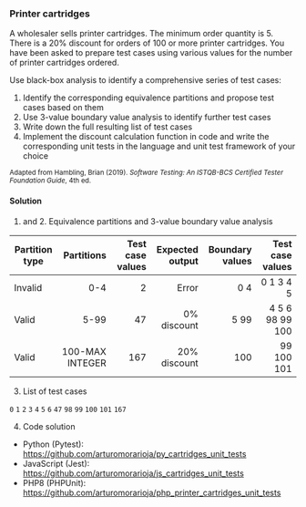 ### Printer cartridges
A wholesaler sells printer cartridges. The minimum order quantity is 5. There is a 20% discount for orders of 100 or more printer cartridges. You have been asked to prepare test cases using various values for the number of printer cartridges ordered.

Use black-box analysis to identify a comprehensive series of test cases:
1. Identify the corresponding equivalence partitions and propose test cases based on them
2. Use 3-value boundary value analysis to identify further test cases
3. Write down the full resulting list of test cases
4. Implement the discount calculation function in code and write the corresponding unit tests in the language and unit test framework of your choice

<sub>Adapted from Hambling, Brian (2019). *Software Testing: An ISTQB-BCS Certified Tester Foundation Guide*, 4th ed.</sub>


#### Solution

1. and 2. Equivalence partitions and 3-value boundary value analysis

|Partition type|Partitions|Test case values|Expected output|Boundary values|Test case values|
|-|--:|--:|--:|--:|--:|
|Invalid|0-4|2|Error|0 4|0 1 3 4 5|
|Valid|5-99|47|0% discount|5 99|4 5 6 98 99 100|
|Valid|100-MAX INTEGER|167|20% discount|100|99 100 101|

3. List of test cases

`0` `1` `2` `3` `4` `5` `6` `47` `98` `99` `100` `101` `167`

4. Code solution

- Python (Pytest): https://github.com/arturomorarioja/py_cartridges_unit_tests
- JavaScript (Jest): https://github.com/arturomorarioja/js_cartridges_unit_tests
- PHP8 (PHPUnit): https://github.com/arturomorarioja/php_printer_cartridges_unit_tests